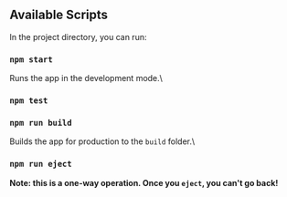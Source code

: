 ## Available Scripts

In the project directory, you can run:

### `npm start`

Runs the app in the development mode.\

### `npm test`

### `npm run build`

Builds the app for production to the `build` folder.\

### `npm run eject`

**Note: this is a one-way operation. Once you `eject`, you can't go back!**
